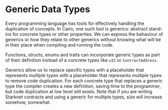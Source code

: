 # Generic Data Types

Every programming language has tools for effectively handling the duplication of concepts. In Cairo, one such tool is generics: abstract stand-ins for concrete types or other properties. We can express the behaviour of generics or how they relate to other generics without knowing what will be in their place when compiling and running the code.

Functions, structs, enums and traits can incorporate generic types as part of their definition instead of a concrete types like `u32` or `ContractAddress`.

Generics allow us to replace specific types with a placeholder that represents multiple types with a placeholder that represents multiple types to remove code duplication. For each concrete type that replaces a generic type the compiler creates a new definition, saving time to the programmer, but code duplication at low level still exists. Note that if you are writing Starknet contracts and using a generic for multiple types, size will increase somehow, somewhat.
